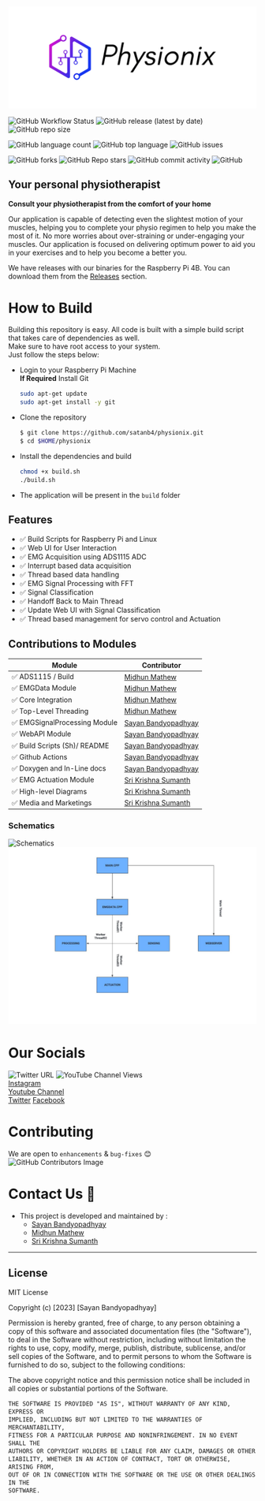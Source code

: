 ![physionix-image](media/Physionix-logo/cover-whitebg.png)

![GitHub Workflow Status](https://img.shields.io/github/actions/workflow/status/satanb4/physionix/c-cpp.yml?style=for-the-badge)
![GitHub release (latest by date)](https://img.shields.io/github/v/release/satanb4/physionix?style=for-the-badge)
![GitHub repo size](https://img.shields.io/github/repo-size/satanb4/physionix?style=for-the-badge)

![GitHub language count](https://img.shields.io/github/languages/count/satanb4/physionix?style=for-the-badge)
![GitHub top language](https://img.shields.io/github/languages/top/satanb4/physionix?style=for-the-badge)
![GitHub issues](https://img.shields.io/github/issues/satanb4/physionix?style=for-the-badge)  

![GitHub forks](https://img.shields.io/github/forks/satanb4/physionix?style=for-the-badge)
![GitHub Repo stars](https://img.shields.io/github/stars/satanb4/physionix?style=for-the-badge)
![GitHub commit activity](https://img.shields.io/github/commit-activity/w/satanb4/physionix?style=for-the-badge)
![GitHub](https://img.shields.io/github/license/satanb4/physionix?style=for-the-badge)


## Your personal physiotherapist
**Consult your physiotherapist from the comfort of your home**

Our application is capable of detecting even the slightest motion of your muscles, helping you to complete your physio regimen to help you make the most of it. No more worries about over-straining or under-engaging your muscles. Our application is focused on delivering optimum power to aid you in your exercises and to help you become a better you.

We have releases with our binaries for the Raspberry Pi 4B. You can download them from the [Releases](https://github.com/satanb4/physionix/releases) section.

# How to Build
Building this repository is easy. All code is built with a simple build script that takes care of dependencies as well.  
Make sure to have root access to your system.  
Just follow the steps below:
- Login to your Raspberry Pi Machine  
**If Required** Install Git
   ```sh
   sudo apt-get update
   sudo apt-get install -y git
   ```
- Clone the repository
   ```sh
   $ git clone https://github.com/satanb4/physionix.git
   $ cd $HOME/physionix
   ```
- Install the dependencies and build
  ```sh
  chmod +x build.sh
  ./build.sh
  ```
- The application will be present in the `build` folder

## Features
- :white_check_mark: Build Scripts for Raspberry Pi and Linux
- :white_check_mark: Web UI for User Interaction
- :white_check_mark: EMG Acquisition using ADS1115 ADC
- :white_check_mark: Interrupt based data acquisition
- :white_check_mark: Thread based data handling
- :white_check_mark: EMG Signal Processing with FFT
- :white_check_mark: Signal Classification
- :white_check_mark: Handoff Back to Main Thread
- :white_check_mark: Update Web UI with Signal Classification
- :white_check_mark: Thread based management for servo control and Actuation

## Contributions to Modules

| Module                                                                | Contributor |
| -------------------------------------------------                     | ---- |
| :white_check_mark: ADS1115 / Build            | [Midhun Mathew](https://github.com/midhunjac)         |
| :white_check_mark: EMGData Module             | [Midhun Mathew](https://github.com/midhunjac)         |
| :white_check_mark: Core Integration           | [Midhun Mathew](https://github.com/midhunjac)         |
| :white_check_mark: Top-Level Threading        | [Midhun Mathew](https://github.com/midhunjac)         |
| :white_check_mark: EMGSignalProcessing Module | [Sayan Bandyopadhyay](https://github.com/satanb4)     |
| :white_check_mark: WebAPI Module              | [Sayan Bandyopadhyay](https://github.com/satanb4)     |
| :white_check_mark: Build Scripts (Sh)/ README | [Sayan Bandyopadhyay](https://github.com/satanb4)     |
| :white_check_mark: Github Actions             | [Sayan Bandyopadhyay](https://github.com/satanb4)     |
| :white_check_mark: Doxygen and In-Line docs   | [Sayan Bandyopadhyay](https://github.com/satanb4)     |
| :white_check_mark: EMG Actuation Module       | [Sri Krishna Sumanth](https://github.com/Sumanth0201) |
| :white_check_mark: High-level Diagrams        | [Sri Krishna Sumanth](https://github.com/Sumanth0201) |
| :white_check_mark: Media and Marketings       | [Sri Krishna Sumanth](https://github.com/Sumanth0201) |

### Schematics
![Schematics](https://user-images.githubusercontent.com/123675167/229873061-d8c7acad-f5ce-4a66-b9ea-08cc2b337cba.png)
![UML](https://github.com/Sumanth0201/physionix/blob/main/flow%20diagram.png)


  
# Our Socials
![Twitter URL](https://img.shields.io/twitter/url?style=social&url=https%3A%2F%2Ftwitter.com%2FThe_Physionix)
![YouTube Channel Views](https://img.shields.io/youtube/channel/views/@The_Physionix?style=social)  
[Instagram](https://www.instagram.com/the_physionix/)  
[Youtube Channel](https://www.youtube.com/@The_Physionix/featured)  
[Twitter](https://twitter.com/The_Physionix)
[Facebook](https://www.facebook.com/profile.php?id=100091456045225&mibextid=ZbWKwL)

# Contributing
We are open to `enhancements` & `bug-fixes` 😊    
![GitHub Contributors Image](https://contrib.rocks/image?repo=satanb4/physionix)

# Contact Us 📧
- This project is developed and maintained by :
  * [Sayan Bandyopadhyay](https://github.com/satanb4)
  * [Midhun Mathew](https://github.com/midhunjac) 
  * [Sri Krishna Sumanth](https://github.com/Sumanth0201)
 
 ---
## License

MIT License

Copyright (c) [2023] [Sayan Bandyopadhyay]

Permission is hereby granted, free of charge, to any person obtaining a copy
of this software and associated documentation files (the "Software"), to deal
in the Software without restriction, including without limitation the rights
to use, copy, modify, merge, publish, distribute, sublicense, and/or sell
copies of the Software, and to permit persons to whom the Software is
furnished to do so, subject to the following conditions:

The above copyright notice and this permission notice shall be included in all
copies or substantial portions of the Software.

```
THE SOFTWARE IS PROVIDED "AS IS", WITHOUT WARRANTY OF ANY KIND, EXPRESS OR
IMPLIED, INCLUDING BUT NOT LIMITED TO THE WARRANTIES OF MERCHANTABILITY,
FITNESS FOR A PARTICULAR PURPOSE AND NONINFRINGEMENT. IN NO EVENT SHALL THE
AUTHORS OR COPYRIGHT HOLDERS BE LIABLE FOR ANY CLAIM, DAMAGES OR OTHER
LIABILITY, WHETHER IN AN ACTION OF CONTRACT, TORT OR OTHERWISE, ARISING FROM,
OUT OF OR IN CONNECTION WITH THE SOFTWARE OR THE USE OR OTHER DEALINGS IN THE
SOFTWARE.
```
